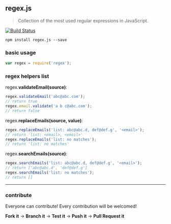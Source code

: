 ## regex.js

> Collection of the most used regular expressions in JavaScript.

[![Build Status](https://travis-ci.org/evandroeisinger/regex.js.svg?branch=master)](https://travis-ci.org/evandroeisinger/regex.js)

```shell
npm install regex.js --save
```

### basic usage
```javascript
var regex = require('regex');

```

### regex helpers list
regex.**validateEmail(source)**:
```javascript
regex.validateEmail('abc@abc.com');
// return true
regex.email.validate('a b c@abc.com');
// return false

```

regex.**replaceEmails(source, value)**:
```javascript
regex.replaceEmails('list: abc@abc.d, def@def.g', '<email>');
// return 'list: <email>, <email>'
regex.replaceEmails('list: no matches');
// return 'list: no matches'

```

regex.**searchEmails(source)**:

```javascript
regex.searchEmails('list: abc@abc.d, def@def.g', '<email>');
// return ['abc@abc.d', 'def@def.g']
regex.searchEmails('list: no matches');
// return []

```

---
### contribute
Everyone can contribute! Every contribution will be welcomed!

**Fork it** -> **Branch it** -> **Test it** -> **Push it** -> **Pull Request it**
